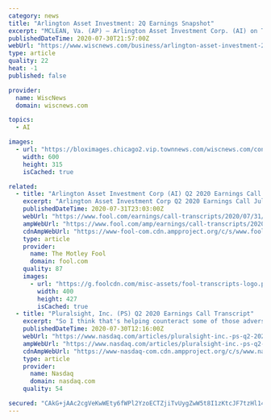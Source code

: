 ```yaml
---
category: news
title: "Arlington Asset Investment: 2Q Earnings Snapshot"
excerpt: "MCLEAN, Va. (AP) — Arlington Asset Investment Corp. (AI) on Thursday reported second-quarter net income of $10.2 million, after reporting a loss in the same period a year earlier. On a per-share basis, the McLean, Virginia-based company said it had ..."
publishedDateTime: 2020-07-30T21:57:00Z
webUrl: "https://www.wiscnews.com/business/arlington-asset-investment-2q-earnings-snapshot/article_1b6906a4-7fc3-59f0-b608-905d70418666.html"
type: article
quality: 22
heat: -1
published: false

provider:
  name: WiscNews
  domain: wiscnews.com

topics:
  - AI

images:
  - url: "https://bloximages.chicago2.vip.townnews.com/wiscnews.com/content/tncms/custom/image/1e2024a6-abfb-11e4-82a6-97ddb52e92ae.png"
    width: 600
    height: 315
    isCached: true

related:
  - title: "Arlington Asset Investment Corp (AI) Q2 2020 Earnings Call Transcript"
    excerpt: "Arlington Asset Investment Corp Q2 2020 Earnings Call Jul 31, 2020, 9:00 a.m. ET. Contents: Prepared Remarks; Questions and Answers; Call Participants; Prepared Remarks: Operator."
    publishedDateTime: 2020-07-31T23:03:00Z
    webUrl: "https://www.fool.com/earnings/call-transcripts/2020/07/31/arlington-asset-investment-corp-ai-q2-2020-earning.aspx"
    ampWebUrl: "https://www.fool.com/amp/earnings/call-transcripts/2020/07/31/arlington-asset-investment-corp-ai-q2-2020-earning.aspx"
    cdnAmpWebUrl: "https://www-fool-com.cdn.ampproject.org/c/s/www.fool.com/amp/earnings/call-transcripts/2020/07/31/arlington-asset-investment-corp-ai-q2-2020-earning.aspx"
    type: article
    provider:
      name: The Motley Fool
      domain: fool.com
    quality: 87
    images:
      - url: "https://g.foolcdn.com/misc-assets/fool-transcripts-logo.png"
        width: 400
        height: 427
        isCached: true
  - title: "Pluralsight, Inc. (PS) Q2 2020 Earnings Call Transcript"
    excerpt: "So I think that's helping counteract some of those adverse COVID affect. James, anything you would add? The AWS DeepRacer partnership is really focused on providing machine learning specific Skills development to those participants that are engaging in ..."
    publishedDateTime: 2020-07-30T12:16:00Z
    webUrl: "https://www.nasdaq.com/articles/pluralsight-inc.-ps-q2-2020-earnings-call-transcript-2020-07-30"
    ampWebUrl: "https://www.nasdaq.com/articles/pluralsight-inc.-ps-q2-2020-earnings-call-transcript-2020-07-30?amp"
    cdnAmpWebUrl: "https://www-nasdaq-com.cdn.ampproject.org/c/s/www.nasdaq.com/articles/pluralsight-inc.-ps-q2-2020-earnings-call-transcript-2020-07-30?amp"
    type: article
    provider:
      name: Nasdaq
      domain: nasdaq.com
    quality: 54

secured: "CAkG+jAAc2cgVeKwWEty6fWPl2YzoECTZjiTvUygZwW5t8I1zKtcJF7tzHl14cO8Wdvut8eLpn10OaQ/jRJtzd9x4FR1GsEyX9a6Y//sU+WczgiH8PBATO5JFC1XCvnZZ1WPlN1WpUl00SNnpcopGlisJ/jyq8xQLtVrBwl0JvuqkgPYVItViLu6iLt+gS5TwuWuPWfdI2V9paJBUGyTzQPxwVfB7PxgBvox1uS6loCHCzpxDh9Vysl7zOsSKgPRVlEFolKFOnWblwjdpXWEheGdyP+Ektby5mWd8/9kHRPIyFERQJeM58wK5UXlG8SFRQJgl3SWNN94wZ07B8eCkA==;R77Amx98BghpMrMcn9XO4w=="
---
```


